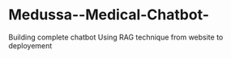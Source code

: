 # Medussa--Medical-Chatbot-
Building complete chatbot Using RAG technique from website to deployement
